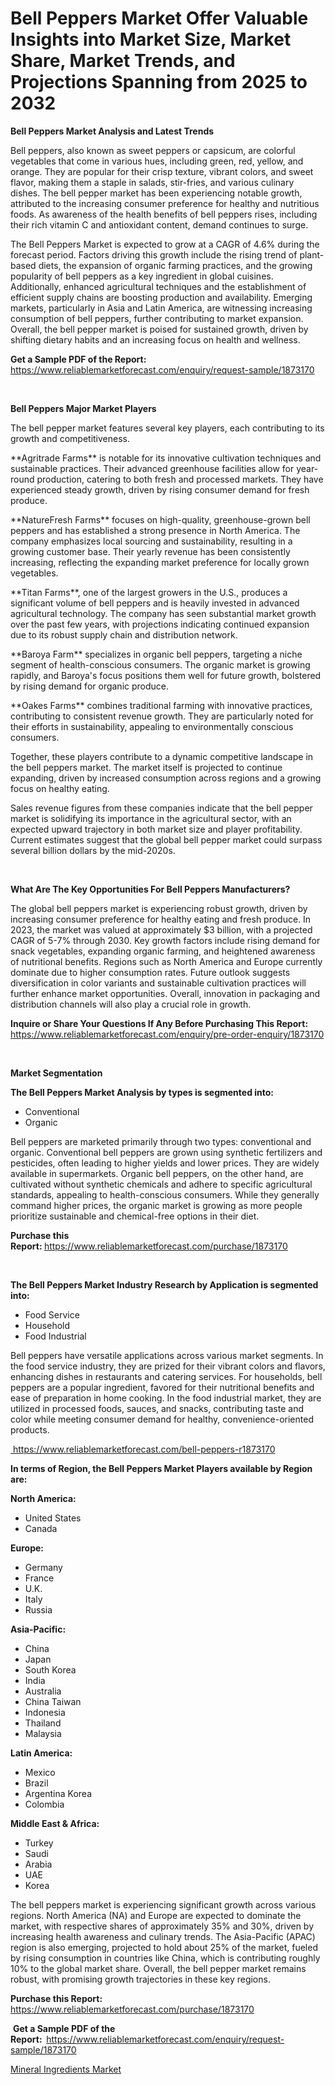 <p><h1>Bell Peppers Market Offer Valuable Insights into Market Size, Market Share, Market Trends, and Projections Spanning from 2025 to 2032</h1></p><p><strong>Bell Peppers Market Analysis and Latest Trends</strong></p>
<p><p>Bell peppers, also known as sweet peppers or capsicum, are colorful vegetables that come in various hues, including green, red, yellow, and orange. They are popular for their crisp texture, vibrant colors, and sweet flavor, making them a staple in salads, stir-fries, and various culinary dishes. The bell pepper market has been experiencing notable growth, attributed to the increasing consumer preference for healthy and nutritious foods. As awareness of the health benefits of bell peppers rises, including their rich vitamin C and antioxidant content, demand continues to surge.</p><p>The Bell Peppers Market is expected to grow at a CAGR of 4.6% during the forecast period. Factors driving this growth include the rising trend of plant-based diets, the expansion of organic farming practices, and the growing popularity of bell peppers as a key ingredient in global cuisines. Additionally, enhanced agricultural techniques and the establishment of efficient supply chains are boosting production and availability. Emerging markets, particularly in Asia and Latin America, are witnessing increasing consumption of bell peppers, further contributing to market expansion. Overall, the bell pepper market is poised for sustained growth, driven by shifting dietary habits and an increasing focus on health and wellness.</p></p>
<p><strong>Get a Sample PDF of the Report:&nbsp;</strong> <a href="https://www.reliablemarketforecast.com/enquiry/request-sample/1873170?utm_campaign=2467&utm_medium=2&utm_source=Github&utm_content=ia&utm_term=14022025&utm_id=bell-peppers">https://www.reliablemarketforecast.com/enquiry/request-sample/1873170</a></p>
<p>&nbsp;</p>
<p><strong>Bell Peppers Major Market Players</strong></p>
<p><p>The bell pepper market features several key players, each contributing to its growth and competitiveness. </p><p>**Agritrade Farms** is notable for its innovative cultivation techniques and sustainable practices. Their advanced greenhouse facilities allow for year-round production, catering to both fresh and processed markets. They have experienced steady growth, driven by rising consumer demand for fresh produce.</p><p>**NatureFresh Farms** focuses on high-quality, greenhouse-grown bell peppers and has established a strong presence in North America. The company emphasizes local sourcing and sustainability, resulting in a growing customer base. Their yearly revenue has been consistently increasing, reflecting the expanding market preference for locally grown vegetables.</p><p>**Titan Farms**, one of the largest growers in the U.S., produces a significant volume of bell peppers and is heavily invested in advanced agricultural technology. The company has seen substantial market growth over the past few years, with projections indicating continued expansion due to its robust supply chain and distribution network.</p><p>**Baroya Farm** specializes in organic bell peppers, targeting a niche segment of health-conscious consumers. The organic market is growing rapidly, and Baroya's focus positions them well for future growth, bolstered by rising demand for organic produce.</p><p>**Oakes Farms** combines traditional farming with innovative practices, contributing to consistent revenue growth. They are particularly noted for their efforts in sustainability, appealing to environmentally conscious consumers.</p><p>Together, these players contribute to a dynamic competitive landscape in the bell peppers market. The market itself is projected to continue expanding, driven by increased consumption across regions and a growing focus on healthy eating.</p><p>Sales revenue figures from these companies indicate that the bell pepper market is solidifying its importance in the agricultural sector, with an expected upward trajectory in both market size and player profitability. Current estimates suggest that the global bell pepper market could surpass several billion dollars by the mid-2020s.</p></p>
<p>&nbsp;</p>
<p><strong>What Are The Key Opportunities For Bell Peppers Manufacturers?</strong></p>
<p><p>The global bell peppers market is experiencing robust growth, driven by increasing consumer preference for healthy eating and fresh produce. In 2023, the market was valued at approximately $3 billion, with a projected CAGR of 5-7% through 2030. Key growth factors include rising demand for snack vegetables, expanding organic farming, and heightened awareness of nutritional benefits. Regions such as North America and Europe currently dominate due to higher consumption rates. Future outlook suggests diversification in color variants and sustainable cultivation practices will further enhance market opportunities. Overall, innovation in packaging and distribution channels will also play a crucial role in growth.</p></p>
<p><strong>Inquire or Share Your Questions If Any Before Purchasing This Report:</strong> <a href="https://www.reliablemarketforecast.com/enquiry/pre-order-enquiry/1873170?utm_campaign=2467&utm_medium=2&utm_source=Github&utm_content=ia&utm_term=14022025&utm_id=bell-peppers">https://www.reliablemarketforecast.com/enquiry/pre-order-enquiry/1873170</a></p>
<p>&nbsp;</p>
<p><strong>Market Segmentation</strong></p>
<p><strong>The Bell Peppers Market Analysis by types is segmented into:</strong></p>
<p><ul><li>Conventional</li><li>Organic</li></ul></p>
<p><p>Bell peppers are marketed primarily through two types: conventional and organic. Conventional bell peppers are grown using synthetic fertilizers and pesticides, often leading to higher yields and lower prices. They are widely available in supermarkets. Organic bell peppers, on the other hand, are cultivated without synthetic chemicals and adhere to specific agricultural standards, appealing to health-conscious consumers. While they generally command higher prices, the organic market is growing as more people prioritize sustainable and chemical-free options in their diet.</p></p>
<p><strong>Purchase this Report:&nbsp;</strong><a href="https://www.reliablemarketforecast.com/purchase/1873170?utm_campaign=2467&utm_medium=2&utm_source=Github&utm_content=ia&utm_term=14022025&utm_id=bell-peppers">https://www.reliablemarketforecast.com/purchase/1873170</a></p>
<p>&nbsp;</p>
<p><strong>The Bell Peppers Market Industry Research by Application is segmented into:</strong></p>
<p><ul><li>Food Service</li><li>Household</li><li>Food Industrial</li></ul></p>
<p><p>Bell peppers have versatile applications across various market segments. In the food service industry, they are prized for their vibrant colors and flavors, enhancing dishes in restaurants and catering services. For households, bell peppers are a popular ingredient, favored for their nutritional benefits and ease of preparation in home cooking. In the food industrial market, they are utilized in processed foods, sauces, and snacks, contributing taste and color while meeting consumer demand for healthy, convenience-oriented products.</p></p>
<p><a href="https://www.reliablemarketforecast.com/bell-peppers-r1873170?utm_campaign=2467&utm_medium=2&utm_source=Github&utm_content=ia&utm_term=14022025&utm_id=bell-peppers">&nbsp;https://www.reliablemarketforecast.com/bell-peppers-r1873170</a></p>
<p><strong>In terms of Region, the Bell Peppers Market Players available by Region are:</strong></p>
<p>
    <p> <strong> North America: </strong>
        <ul>
            <li>United States</li>
            <li>Canada</li>
        </ul>
        </p> 
    <p> <strong> Europe: </strong>
        <ul>
            <li>Germany</li>
            <li>France</li>
            <li>U.K.</li>
            <li>Italy</li>
            <li>Russia</li>
        </ul>
        </p> 
    <p> <strong> Asia-Pacific: </strong>
        <ul>
            <li>China</li>
            <li>Japan</li>
            <li>South Korea</li>
            <li>India</li>
            <li>Australia</li>
            <li>China Taiwan</li>
            <li>Indonesia</li>
            <li>Thailand</li>
            <li>Malaysia</li>
        </ul>
        </p> 
    <p> <strong> Latin America: </strong>
        <ul>
            <li>Mexico</li>
            <li>Brazil</li>
            <li>Argentina Korea</li>
            <li>Colombia</li>
        </ul>
        </p> 
    <p> <strong> Middle East & Africa: </strong>
        <ul>
            <li>Turkey</li>
            <li>Saudi</li>
            <li>Arabia</li>
            <li>UAE</li>
            <li>Korea</li>
        </ul>
    </p>
    </p>
<p><p>The bell peppers market is experiencing significant growth across various regions. North America (NA) and Europe are expected to dominate the market, with respective shares of approximately 35% and 30%, driven by increasing health awareness and culinary trends. The Asia-Pacific (APAC) region is also emerging, projected to hold about 25% of the market, fueled by rising consumption in countries like China, which is contributing roughly 10% to the global market share. Overall, the bell pepper market remains robust, with promising growth trajectories in these key regions.</p></p>
<p><strong>Purchase this Report: </strong><a href="https://www.reliablemarketforecast.com/purchase/1873170?utm_campaign=2467&utm_medium=2&utm_source=Github&utm_content=ia&utm_term=14022025&utm_id=bell-peppers">https://www.reliablemarketforecast.com/purchase/1873170</a></p>
<p>&nbsp;<strong>Get a Sample PDF of the Report:&nbsp;&nbsp;</strong><a href="https://www.reliablemarketforecast.com/enquiry/request-sample/1873170?utm_campaign=2467&utm_medium=2&utm_source=Github&utm_content=ia&utm_term=14022025&utm_id=bell-peppers">https://www.reliablemarketforecast.com/enquiry/request-sample/1873170</a></p>
<p><strong></strong></p>
<p><p><a href="https://github.com/danikabiele541/Market-Research-Report-List-1/blob/main/mineral-ingredients-market.md?utm_campaign=2467&utm_medium=2&utm_source=Github&utm_content=ia&utm_term=14022025&utm_id=bell-peppers">Mineral Ingredients Market</a></p></p>